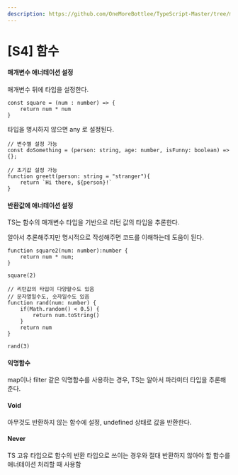 ```yaml
---
description: https://github.com/OneMoreBottlee/TypeScript-Master/tree/main/S4
---
```


# \[S4] 함수

#### 매개변수 애너테이션 설정

매개변수 뒤에 타입을 설정한다.

```tsx
const square = (num : number) => {
	return num * num
}
```

타입을 명시하지 않으면 any 로 설정된다.

```tsx
// 변수별 설정 가능
const doSomething = (person: string, age: number, isFunny: boolean) => {};

// 초기값 설정 가능
function greett(person: string = "stranger"){
    return `Hi there, ${person}!`
}
```



#### 반환값에 애너테이션 설정

TS는 함수의 매개변수 타입을 기반으로 리턴 값의 타입을 추론한다.

알아서 추론해주지만 명시적으로 작성해주면 코드를 이해하는데 도움이 된다.

```tsx
function square2(num: number):number {
    return num * num;
}

square(2)

// 리턴값의 타입이 다양할수도 있음
// 문자열일수도, 숫자일수도 있음
function rand(num: number) {
    if(Math.random() < 0.5) {
        return num.toString()
    }
    return num
}

rand(3)
```

#### 익명함수

map이나 filter 같은 익명함수를 사용하는 경우, TS는 알아서 파라미터 타입을 추론해준다.

#### Void

아무것도 반환하지 않는 함수에 설정, undefined 상태로 값을 반환한다.

#### Never

TS 고유 타입으로 함수의 반환 타입으로 쓰이는 경우와 절대 반환하지 않아야 할 함수를 애너테이션 처리할 때 사용함
